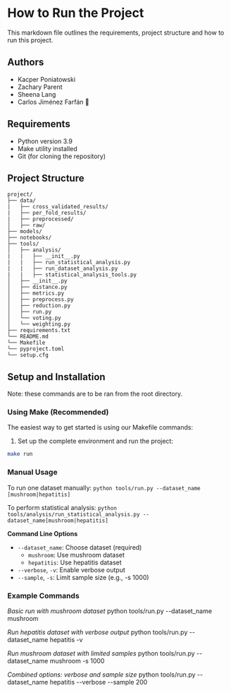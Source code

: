 # How to Run the Project

This markdown file outlines the requirements, project structure and how to run this project.

## Authors
- Kacper Poniatowski
- Zachary Parent
- Sheena Lang
- Carlos Jiménez Farfán 🐍

## Requirements

- Python version 3.9
- Make utility installed
- Git (for cloning the repository)

## Project Structure

```
project/
├── data/
|   ├── cross_validated_results/
|   ├── per_fold_results/
|   ├── preprocessed/
│   ├── raw/
├── models/
├── notebooks/
├── tools/
│   ├── analysis/
|   |   ├── __init__.py
|   |   ├── run_statistical_analysis.py
|   |   ├── run_dataset_analysis.py
|   |   ├── statistical_analysis_tools.py
│   ├── __init__.py
│   ├── distance.py
│   ├── metrics.py
│   ├── preprocess.py
│   ├── reduction.py
│   ├── run.py
│   └── voting.py
│   └── weighting.py
├── requirements.txt
└── README.md
└── Makefile
└── pyproject.toml
└── setup.cfg
```

## Setup and Installation
Note: these commands are to be ran from the root directory.

### Using Make (Recommended)
The easiest way to get started is using our Makefile commands:

1. Set up the complete environment and run the project:
```bash
make run
```

### Manual Usage
To run one dataset manually:
`python tools/run.py --dataset_name [mushroom|hepatitis]`

To perform statistical analysis:
`python tools/analysis/run_statistical_analysis.py --dataset_name[mushroom|hepatitis]`

**Command Line Options**
- `--dataset_name`: Choose dataset (required)
    - `mushroom`: Use mushroom dataset
    - `hepatitis`: Use hepatitis dataset
- `--verbose`, `-v`: Enable verbose output
- `--sample`, `-s`: Limit sample size (e.g., -s 1000)

### Example Commands
*Basic run with mushroom dataset*
python tools/run.py --dataset_name mushroom

*Run hepatitis dataset with verbose output*
python tools/run.py --dataset_name hepatitis -v

*Run mushroom dataset with limited samples*
python tools/run.py --dataset_name mushroom -s 1000

*Combined options: verbose and sample size*
python tools/run.py --dataset_name hepatitis --verbose --sample 200
